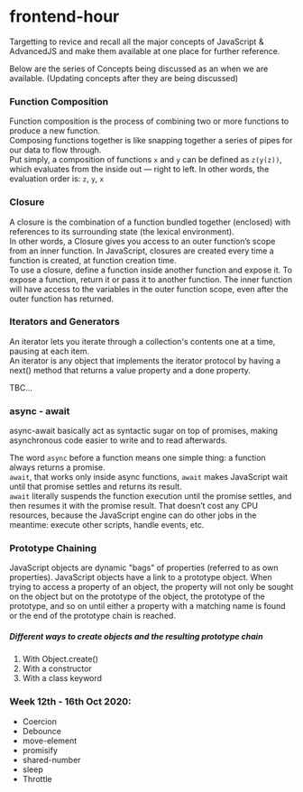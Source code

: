 # frontend-hour

Targetting to revice and recall all the major concepts of JavaScript & AdvancedJS and make them available at one place for further reference.

Below are the series of Concepts being discussed as an when we are available. (Updating concepts after they are being discussed)

### Function Composition

Function composition is the process of combining two or more functions to produce a new function.  
Composing functions together is like snapping together a series of pipes for our data to flow through.  
Put simply, a composition of functions `x` and `y` can be defined as `z(y(z))`, which evaluates from the inside out — right to left.
In other words, the evaluation order is: `z`, `y`, `x`

### Closure

A closure is the combination of a function bundled together (enclosed) with references to its surrounding state (the lexical environment).  
In other words, a Closure gives you access to an outer function’s scope from an inner function. In JavaScript, closures are created every time a function is created, at function creation time.  
To use a closure, define a function inside another function and expose it. To expose a function, return it or pass it to another function. The inner function will have access to the variables in the outer function scope, even after the outer function has returned.

### Iterators and Generators

An iterator lets you iterate through a collection's contents one at a time, pausing at each item.  
An iterator is any object that implements the iterator protocol by having a next() method that returns a value property and a done property.

TBC...

### async - await

async-await basically act as syntactic sugar on top of promises, making asynchronous code easier to write and to read afterwards.

The word `async` before a function means one simple thing: a function always returns a promise.  
`await`, that works only inside async functions, `await` makes JavaScript wait until that promise settles and returns its result.  
`await` literally suspends the function execution until the promise settles, and then resumes it with the promise result. That doesn’t cost any CPU resources, because the JavaScript engine can do other jobs in the meantime: execute other scripts, handle events, etc.

### Prototype Chaining

JavaScript objects are dynamic "bags" of properties (referred to as own properties). JavaScript objects have a link to a prototype object. When trying to access a property of an object, the property will not only be sought on the object but on the prototype of the object, the prototype of the prototype, and so on until either a property with a matching name is found or the end of the prototype chain is reached.

##### Different ways to create objects and the resulting prototype chain

1. With Object.create()
2. With a constructor
3. With a class keyword

### Week 12th - 16th Oct 2020:

-   Coercion
-   Debounce
-   move-element
-   promisify
-   shared-number
-   sleep
-   Throttle
